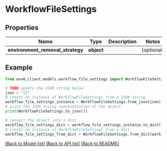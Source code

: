 # WorkflowFileSettings


## Properties

Name | Type | Description | Notes
------------ | ------------- | ------------- | -------------
**environment_removal_strategy** | **object** |  | [optional] 

## Example

```python
from env0_client.models.workflow_file_settings import WorkflowFileSettings

# TODO update the JSON string below
json = "{}"
# create an instance of WorkflowFileSettings from a JSON string
workflow_file_settings_instance = WorkflowFileSettings.from_json(json)
# print the JSON string representation of the object
print(WorkflowFileSettings.to_json())

# convert the object into a dict
workflow_file_settings_dict = workflow_file_settings_instance.to_dict()
# create an instance of WorkflowFileSettings from a dict
workflow_file_settings_from_dict = WorkflowFileSettings.from_dict(workflow_file_settings_dict)
```
[[Back to Model list]](../README.md#documentation-for-models) [[Back to API list]](../README.md#documentation-for-api-endpoints) [[Back to README]](../README.md)


